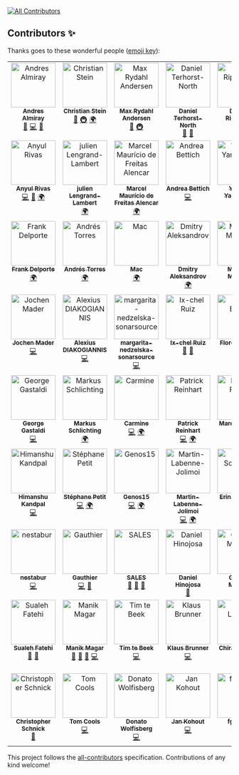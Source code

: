 
<!-- ALL-CONTRIBUTORS-BADGE:START - Do not remove or modify this section -->
[![All Contributors](https://img.shields.io/badge/all_contributors-61-orange.svg?style=flat-square)](#contributors-)
<!-- ALL-CONTRIBUTORS-BADGE:END -->
## Contributors ✨

Thanks goes to these wonderful people ([emoji key](https://allcontributors.org/docs/en/emoji-key)):

<!-- ALL-CONTRIBUTORS-LIST:START - Do not remove or modify this section -->
<!-- prettier-ignore-start -->
<!-- markdownlint-disable -->
<table>
  <tbody>
    <tr>
      <td align="center" valign="top" width="14.28%"><a href="https://andresalmiray.com/"><img src="https://avatars.githubusercontent.com/u/13969?v=4?s=100" width="100px;" alt="Andres Almiray"/><br /><sub><b>Andres Almiray</b></sub></a><br /><a href="#ideas-aalmiray" title="Ideas, Planning, & Feedback">🤔</a> <a href="https://github.com/jreleaser/jreleaser/commits?author=aalmiray" title="Code">💻</a> <a href="#talk-aalmiray" title="Talks">📢</a></td>
      <td align="center" valign="top" width="14.28%"><a href="https://sormuras.github.io"><img src="https://avatars.githubusercontent.com/u/2319838?v=4?s=100" width="100px;" alt="Christian Stein"/><br /><sub><b>Christian Stein</b></sub></a><br /><a href="#ideas-sormuras" title="Ideas, Planning, & Feedback">🤔</a> <a href="#infra-sormuras" title="Infrastructure (Hosting, Build-Tools, etc)">🚇</a> <a href="#translation-sormuras" title="Translation">🌍</a></td>
      <td align="center" valign="top" width="14.28%"><a href="https://xam.dk"><img src="https://avatars.githubusercontent.com/u/54129?v=4?s=100" width="100px;" alt="Max Rydahl Andersen"/><br /><sub><b>Max Rydahl Andersen</b></sub></a><br /><a href="#ideas-maxandersen" title="Ideas, Planning, & Feedback">🤔</a> <a href="#infra-maxandersen" title="Infrastructure (Hosting, Build-Tools, etc)">🚇</a></td>
      <td align="center" valign="top" width="14.28%"><a href="http://dannorth.net"><img src="https://avatars.githubusercontent.com/u/3180?v=4?s=100" width="100px;" alt="Daniel Terhorst-North"/><br /><sub><b>Daniel Terhorst-North</b></sub></a><br /><a href="#ideas-tastapod" title="Ideas, Planning, & Feedback">🤔</a> <a href="https://github.com/jreleaser/jreleaser/commits?author=tastapod" title="Documentation">📖</a></td>
      <td align="center" valign="top" width="14.28%"><a href="https://drippinger.de/"><img src="https://avatars.githubusercontent.com/u/1452505?v=4?s=100" width="100px;" alt="Dennis Rippinger"/><br /><sub><b>Dennis Rippinger</b></sub></a><br /><a href="https://github.com/jreleaser/jreleaser/commits?author=DennisRippinger" title="Code">💻</a></td>
      <td align="center" valign="top" width="14.28%"><a href="https://www.linkedin.com/in/jruaux"><img src="https://avatars.githubusercontent.com/u/1628034?v=4?s=100" width="100px;" alt="Julien Ruaux"/><br /><sub><b>Julien Ruaux</b></sub></a><br /><a href="https://github.com/jreleaser/jreleaser/commits?author=jruaux" title="Code">💻</a></td>
      <td align="center" valign="top" width="14.28%"><a href="https://blog.bmarwell.de/"><img src="https://avatars.githubusercontent.com/u/1413391?v=4?s=100" width="100px;" alt="Benjamin Marwell"/><br /><sub><b>Benjamin Marwell</b></sub></a><br /><a href="https://github.com/jreleaser/jreleaser/commits?author=bmarwell" title="Code">💻</a> <a href="https://github.com/jreleaser/jreleaser/issues?q=author%3Abmarwell" title="Bug reports">🐛</a></td>
    </tr>
    <tr>
      <td align="center" valign="top" width="14.28%"><a href="https://ve.linkedin.com/in/anyulled"><img src="https://avatars.githubusercontent.com/u/100741?v=4?s=100" width="100px;" alt="Anyul Rivas"/><br /><sub><b>Anyul Rivas</b></sub></a><br /><a href="https://github.com/jreleaser/jreleaser/commits?author=anyulled" title="Code">💻</a> <a href="https://github.com/jreleaser/jreleaser/issues?q=author%3Aanyulled" title="Bug reports">🐛</a> <a href="#translation-anyulled" title="Translation">🌍</a></td>
      <td align="center" valign="top" width="14.28%"><a href="http://www.lengrand.fr/"><img src="https://avatars.githubusercontent.com/u/921666?v=4?s=100" width="100px;" alt="julien Lengrand-Lambert"/><br /><sub><b>julien Lengrand-Lambert</b></sub></a><br /><a href="#translation-jlengrand" title="Translation">🌍</a></td>
      <td align="center" valign="top" width="14.28%"><a href="http://twitter.com/marcelmfa"><img src="https://avatars.githubusercontent.com/u/1922887?v=4?s=100" width="100px;" alt="Marcel Maurício de Freitas Alencar"/><br /><sub><b>Marcel Maurício de Freitas Alencar</b></sub></a><br /><a href="#translation-marcelmfa" title="Translation">🌍</a></td>
      <td align="center" valign="top" width="14.28%"><a href="http://www.andreabettich.me"><img src="https://avatars.githubusercontent.com/u/1693858?v=4?s=100" width="100px;" alt="Andrea Bettich"/><br /><sub><b>Andrea Bettich</b></sub></a><br /><a href="https://github.com/jreleaser/jreleaser/commits?author=andreabettich" title="Code">💻</a></td>
      <td align="center" valign="top" width="14.28%"><a href="https://twitter.com/yusuke"><img src="https://avatars.githubusercontent.com/u/74894?v=4?s=100" width="100px;" alt="Yusuke Yamamoto"/><br /><sub><b>Yusuke Yamamoto</b></sub></a><br /><a href="#translation-yusuke" title="Translation">🌍</a></td>
      <td align="center" valign="top" width="14.28%"><a href="https://github.com/scordio"><img src="https://avatars.githubusercontent.com/u/26772046?v=4?s=100" width="100px;" alt="Stefano Cordio"/><br /><sub><b>Stefano Cordio</b></sub></a><br /><a href="#translation-scordio" title="Translation">🌍</a></td>
      <td align="center" valign="top" width="14.28%"><a href="https://rnayabed.github.io/"><img src="https://avatars.githubusercontent.com/u/25760501?v=4?s=100" width="100px;" alt="Debayan Sutradhar"/><br /><sub><b>Debayan Sutradhar</b></sub></a><br /><a href="#translation-rnayabed" title="Translation">🌍</a></td>
    </tr>
    <tr>
      <td align="center" valign="top" width="14.28%"><a href="https://www.webtechie.be"><img src="https://avatars.githubusercontent.com/u/1415873?v=4?s=100" width="100px;" alt="Frank Delporte"/><br /><sub><b>Frank Delporte</b></sub></a><br /><a href="#translation-FDelporte" title="Translation">🌍</a></td>
      <td align="center" valign="top" width="14.28%"><a href="http://atorr.es"><img src="https://avatars.githubusercontent.com/u/674902?v=4?s=100" width="100px;" alt="Andrés Torres"/><br /><sub><b>Andrés Torres</b></sub></a><br /><a href="#translation-torrespro" title="Translation">🌍</a></td>
      <td align="center" valign="top" width="14.28%"><a href="http://m.3wa.com"><img src="https://avatars.githubusercontent.com/u/68015?v=4?s=100" width="100px;" alt="Mac"/><br /><sub><b>Mac</b></sub></a><br /><a href="#translation-wmacgyver" title="Translation">🌍</a></td>
      <td align="center" valign="top" width="14.28%"><a href="http://www.dmitryalexandrov.net"><img src="https://avatars.githubusercontent.com/u/2016949?v=4?s=100" width="100px;" alt="Dmitry Aleksandrov"/><br /><sub><b>Dmitry Aleksandrov</b></sub></a><br /><a href="#translation-dalexandrov" title="Translation">🌍</a></td>
      <td align="center" valign="top" width="14.28%"><a href="https://maarten.mulders.it/"><img src="https://avatars.githubusercontent.com/u/430114?v=4?s=100" width="100px;" alt="Maarten Mulders"/><br /><sub><b>Maarten Mulders</b></sub></a><br /><a href="https://github.com/jreleaser/jreleaser/commits?author=mthmulders" title="Code">💻</a> <a href="https://github.com/jreleaser/jreleaser/issues?q=author%3Amthmulders" title="Bug reports">🐛</a></td>
      <td align="center" valign="top" width="14.28%"><a href="http://michael-simons.eu"><img src="https://avatars.githubusercontent.com/u/526383?v=4?s=100" width="100px;" alt="Michael Simons"/><br /><sub><b>Michael Simons</b></sub></a><br /><a href="https://github.com/jreleaser/jreleaser/issues?q=author%3Amichael-simons" title="Bug reports">🐛</a> <a href="#userTesting-michael-simons" title="User Testing">📓</a></td>
      <td align="center" valign="top" width="14.28%"><a href="https://shblue21.github.io/"><img src="https://avatars.githubusercontent.com/u/25363091?v=4?s=100" width="100px;" alt="shblue21"/><br /><sub><b>shblue21</b></sub></a><br /><a href="#translation-shblue21" title="Translation">🌍</a> <a href="https://github.com/jreleaser/jreleaser/commits?author=shblue21" title="Code">💻</a></td>
    </tr>
    <tr>
      <td align="center" valign="top" width="14.28%"><a href="http://codepitbull.de"><img src="https://avatars.githubusercontent.com/u/1409931?v=4?s=100" width="100px;" alt="Jochen Mader"/><br /><sub><b>Jochen Mader</b></sub></a><br /><a href="https://github.com/jreleaser/jreleaser/commits?author=codepitbull" title="Code">💻</a></td>
      <td align="center" valign="top" width="14.28%"><a href="http://www.jee.gr"><img src="https://avatars.githubusercontent.com/u/20904915?v=4?s=100" width="100px;" alt="Alexius DIAKOGIANNIS"/><br /><sub><b>Alexius DIAKOGIANNIS</b></sub></a><br /><a href="https://github.com/jreleaser/jreleaser/commits?author=diakogiannis" title="Code">💻</a></td>
      <td align="center" valign="top" width="14.28%"><a href="https://github.com/margarita-nedzelska-sonarsource"><img src="https://avatars.githubusercontent.com/u/70522623?v=4?s=100" width="100px;" alt="margarita-nedzelska-sonarsource"/><br /><sub><b>margarita-nedzelska-sonarsource</b></sub></a><br /><a href="https://github.com/jreleaser/jreleaser/commits?author=margarita-nedzelska-sonarsource" title="Code">💻</a></td>
      <td align="center" valign="top" width="14.28%"><a href="https://github.com/ixchelruiz"><img src="https://avatars.githubusercontent.com/u/1284934?v=4?s=100" width="100px;" alt="Ix-chel Ruiz"/><br /><sub><b>Ix-chel Ruiz</b></sub></a><br /><a href="#ideas-ixchelruiz" title="Ideas, Planning, & Feedback">🤔</a> <a href="#talk-ixchelruiz" title="Talks">📢</a></td>
      <td align="center" valign="top" width="14.28%"><a href="https://fbiville.github.io"><img src="https://avatars.githubusercontent.com/u/445792?v=4?s=100" width="100px;" alt="Florent Biville"/><br /><sub><b>Florent Biville</b></sub></a><br /><a href="#ideas-fbiville" title="Ideas, Planning, & Feedback">🤔</a></td>
      <td align="center" valign="top" width="14.28%"><a href="https://lesincroyableslivres.fr/"><img src="https://avatars.githubusercontent.com/u/1279749?v=4?s=100" width="100px;" alt="Guillaume Smet"/><br /><sub><b>Guillaume Smet</b></sub></a><br /><a href="https://github.com/jreleaser/jreleaser/commits?author=gsmet" title="Code">💻</a> <a href="https://github.com/jreleaser/jreleaser/issues?q=author%3Agsmet" title="Bug reports">🐛</a></td>
      <td align="center" valign="top" width="14.28%"><a href="https://github.com/aidenzzz"><img src="https://avatars.githubusercontent.com/u/8568425?v=4?s=100" width="100px;" alt="Aiden Turner"/><br /><sub><b>Aiden Turner</b></sub></a><br /><a href="https://github.com/jreleaser/jreleaser/commits?author=aidenzzz" title="Code">💻</a></td>
    </tr>
    <tr>
      <td align="center" valign="top" width="14.28%"><a href="http://gastaldi.wordpress.com"><img src="https://avatars.githubusercontent.com/u/54133?v=4?s=100" width="100px;" alt="George Gastaldi"/><br /><sub><b>George Gastaldi</b></sub></a><br /><a href="https://github.com/jreleaser/jreleaser/commits?author=gastaldi" title="Code">💻</a></td>
      <td align="center" valign="top" width="14.28%"><a href="http://www.mynethome.de"><img src="https://avatars.githubusercontent.com/u/37251?v=4?s=100" width="100px;" alt="Markus Schlichting"/><br /><sub><b>Markus Schlichting</b></sub></a><br /><a href="#translation-madmas" title="Translation">🌍</a></td>
      <td align="center" valign="top" width="14.28%"><a href="https://github.com/TCarmine"><img src="https://avatars.githubusercontent.com/u/13622527?v=4?s=100" width="100px;" alt="Carmine"/><br /><sub><b>Carmine</b></sub></a><br /><a href="https://github.com/jreleaser/jreleaser/commits?author=TCarmine" title="Code">💻</a> <a href="#translation-TCarmine" title="Translation">🌍</a></td>
      <td align="center" valign="top" width="14.28%"><a href="https://www.reini.net"><img src="https://avatars.githubusercontent.com/u/4694567?v=4?s=100" width="100px;" alt="Patrick Reinhart"/><br /><sub><b>Patrick Reinhart</b></sub></a><br /><a href="https://github.com/jreleaser/jreleaser/commits?author=reinhapa" title="Code">💻</a> <a href="#translation-reinhapa" title="Translation">🌍</a></td>
      <td align="center" valign="top" width="14.28%"><a href="https://fihlon.swiss/"><img src="https://avatars.githubusercontent.com/u/1254039?v=4?s=100" width="100px;" alt="Marcus Fihlon"/><br /><sub><b>Marcus Fihlon</b></sub></a><br /><a href="https://github.com/jreleaser/jreleaser/commits?author=McPringle" title="Code">💻</a></td>
      <td align="center" valign="top" width="14.28%"><a href="https://github.com/Sironheart"><img src="https://avatars.githubusercontent.com/u/13799656?v=4?s=100" width="100px;" alt="Steffen Beisenherz"/><br /><sub><b>Steffen Beisenherz</b></sub></a><br /><a href="https://github.com/jreleaser/jreleaser/commits?author=Sironheart" title="Code">💻</a></td>
      <td align="center" valign="top" width="14.28%"><a href="https://github.com/roulpriya"><img src="https://avatars.githubusercontent.com/u/75459506?v=4?s=100" width="100px;" alt="Priyambada Roul"/><br /><sub><b>Priyambada Roul</b></sub></a><br /><a href="https://github.com/jreleaser/jreleaser/commits?author=roulpriya" title="Code">💻</a></td>
    </tr>
    <tr>
      <td align="center" valign="top" width="14.28%"><a href="https://github.com/himanshukandpal-28"><img src="https://avatars.githubusercontent.com/u/110757485?v=4?s=100" width="100px;" alt="Himanshu Kandpal"/><br /><sub><b>Himanshu Kandpal</b></sub></a><br /><a href="https://github.com/jreleaser/jreleaser/commits?author=himanshukandpal-28" title="Code">💻</a></td>
      <td align="center" valign="top" width="14.28%"><a href="https://github.com/s-petit"><img src="https://avatars.githubusercontent.com/u/6479783?v=4?s=100" width="100px;" alt="Stéphane Petit"/><br /><sub><b>Stéphane Petit</b></sub></a><br /><a href="https://github.com/jreleaser/jreleaser/commits?author=s-petit" title="Code">💻</a> <a href="#translation-s-petit" title="Translation">🌍</a></td>
      <td align="center" valign="top" width="14.28%"><a href="https://github.com/Genos15"><img src="https://avatars.githubusercontent.com/u/47024769?v=4?s=100" width="100px;" alt="Genos15"/><br /><sub><b>Genos15</b></sub></a><br /><a href="https://github.com/jreleaser/jreleaser/commits?author=Genos15" title="Code">💻</a> <a href="#translation-Genos15" title="Translation">🌍</a></td>
      <td align="center" valign="top" width="14.28%"><a href="https://github.com/Martin-Labenne-Jolimoi"><img src="https://avatars.githubusercontent.com/u/113339619?v=4?s=100" width="100px;" alt="Martin-Labenne-Jolimoi"/><br /><sub><b>Martin-Labenne-Jolimoi</b></sub></a><br /><a href="https://github.com/jreleaser/jreleaser/commits?author=Martin-Labenne-Jolimoi" title="Code">💻</a> <a href="#translation-Martin-Labenne-Jolimoi" title="Translation">🌍</a></td>
      <td align="center" valign="top" width="14.28%"><a href="https://www.ebullient.dev"><img src="https://avatars.githubusercontent.com/u/808713?v=4?s=100" width="100px;" alt="Erin Schnabel"/><br /><sub><b>Erin Schnabel</b></sub></a><br /><a href="#ideas-ebullient" title="Ideas, Planning, & Feedback">🤔</a> <a href="https://github.com/jreleaser/jreleaser/issues?q=author%3Aebullient" title="Bug reports">🐛</a></td>
      <td align="center" valign="top" width="14.28%"><a href="https://blog.bdemers.io"><img src="https://avatars.githubusercontent.com/u/99954?v=4?s=100" width="100px;" alt="Brian Demers"/><br /><sub><b>Brian Demers</b></sub></a><br /><a href="https://github.com/jreleaser/jreleaser/commits?author=bdemers" title="Code">💻</a></td>
      <td align="center" valign="top" width="14.28%"><a href="https://github.com/gema1405"><img src="https://avatars.githubusercontent.com/u/6089609?v=4?s=100" width="100px;" alt="gema1405"/><br /><sub><b>gema1405</b></sub></a><br /><a href="https://github.com/jreleaser/jreleaser/commits?author=gema1405" title="Code">💻</a></td>
    </tr>
    <tr>
      <td align="center" valign="top" width="14.28%"><a href="https://github.com/nestabur"><img src="https://avatars.githubusercontent.com/u/6052881?v=4?s=100" width="100px;" alt="nestabur"/><br /><sub><b>nestabur</b></sub></a><br /><a href="https://github.com/jreleaser/jreleaser/commits?author=nestabur" title="Code">💻</a></td>
      <td align="center" valign="top" width="14.28%"><a href="https://github.com/gotson"><img src="https://avatars.githubusercontent.com/u/2139133?v=4?s=100" width="100px;" alt="Gauthier"/><br /><sub><b>Gauthier</b></sub></a><br /><a href="https://github.com/jreleaser/jreleaser/commits?author=gotson" title="Code">💻</a> <a href="https://github.com/jreleaser/jreleaser/issues?q=author%3Agotson" title="Bug reports">🐛</a></td>
      <td align="center" valign="top" width="14.28%"><a href="https://www.linkedin.com/in/adrien-sales/"><img src="https://avatars.githubusercontent.com/u/5235127?v=4?s=100" width="100px;" alt="SALES"/><br /><sub><b>SALES</b></sub></a><br /><a href="#ideas-adriens" title="Ideas, Planning, & Feedback">🤔</a> <a href="#promotion-adriens" title="Promotion">📣</a> <a href="#userTesting-adriens" title="User Testing">📓</a></td>
      <td align="center" valign="top" width="14.28%"><a href="http://www.evolutionnext.com"><img src="https://avatars.githubusercontent.com/u/410757?v=4?s=100" width="100px;" alt="Daniel Hinojosa"/><br /><sub><b>Daniel Hinojosa</b></sub></a><br /><a href="#talk-dhinojosa" title="Talks">📢</a></td>
      <td align="center" valign="top" width="14.28%"><a href="https://www.morling.dev/"><img src="https://avatars.githubusercontent.com/u/28612?v=4?s=100" width="100px;" alt="Gunnar Morling"/><br /><sub><b>Gunnar Morling</b></sub></a><br /><a href="https://github.com/jreleaser/jreleaser/issues?q=author%3Agunnarmorling" title="Bug reports">🐛</a> <a href="#userTesting-gunnarmorling" title="User Testing">📓</a></td>
      <td align="center" valign="top" width="14.28%"><a href="http://www.dlsc.com"><img src="https://avatars.githubusercontent.com/u/9534301?v=4?s=100" width="100px;" alt="Dirk Lemmermann"/><br /><sub><b>Dirk Lemmermann</b></sub></a><br /><a href="#userTesting-dlemmermann" title="User Testing">📓</a></td>
      <td align="center" valign="top" width="14.28%"><a href="https://github.com/loiclefevre"><img src="https://avatars.githubusercontent.com/u/21245376?v=4?s=100" width="100px;" alt="Loïc LEFEVRE"/><br /><sub><b>Loïc LEFEVRE</b></sub></a><br /><a href="https://github.com/jreleaser/jreleaser/issues?q=author%3Aloiclefevre" title="Bug reports">🐛</a> <a href="#userTesting-loiclefevre" title="User Testing">📓</a></td>
    </tr>
    <tr>
      <td align="center" valign="top" width="14.28%"><a href="https://www.linkedin.com/in/sualeh/"><img src="https://avatars.githubusercontent.com/u/36505153?v=4?s=100" width="100px;" alt="Sualeh Fatehi"/><br /><sub><b>Sualeh Fatehi</b></sub></a><br /><a href="#ideas-sualeh" title="Ideas, Planning, & Feedback">🤔</a> <a href="#userTesting-sualeh" title="User Testing">📓</a></td>
      <td align="center" valign="top" width="14.28%"><a href="https://manik.magar.me"><img src="https://avatars.githubusercontent.com/u/877286?v=4?s=100" width="100px;" alt="Manik Magar"/><br /><sub><b>Manik Magar</b></sub></a><br /><a href="https://github.com/jreleaser/jreleaser/issues?q=author%3Amanikmagar" title="Bug reports">🐛</a> <a href="#userTesting-manikmagar" title="User Testing">📓</a> <a href="#promotion-manikmagar" title="Promotion">📣</a> <a href="https://github.com/jreleaser/jreleaser/commits?author=manikmagar" title="Code">💻</a></td>
      <td align="center" valign="top" width="14.28%"><a href="https://www.linkedin.com/in/timtebeek/"><img src="https://avatars.githubusercontent.com/u/1027334?v=4?s=100" width="100px;" alt="Tim te Beek"/><br /><sub><b>Tim te Beek</b></sub></a><br /><a href="https://github.com/jreleaser/jreleaser/commits?author=timtebeek" title="Code">💻</a></td>
      <td align="center" valign="top" width="14.28%"><a href="https://github.com/klausbrunner"><img src="https://avatars.githubusercontent.com/u/1649633?v=4?s=100" width="100px;" alt="Klaus Brunner"/><br /><sub><b>Klaus Brunner</b></sub></a><br /><a href="https://github.com/jreleaser/jreleaser/commits?author=klausbrunner" title="Code">💻</a></td>
      <td align="center" valign="top" width="14.28%"><a href="https://github.com/chiraqL"><img src="https://avatars.githubusercontent.com/u/71121515?v=4?s=100" width="100px;" alt="Chirag Lamsal"/><br /><sub><b>Chirag Lamsal</b></sub></a><br /><a href="https://github.com/jreleaser/jreleaser/commits?author=chiraqL" title="Code">💻</a></td>
      <td align="center" valign="top" width="14.28%"><a href="https://github.com/SimonVerhoeven"><img src="https://avatars.githubusercontent.com/u/5849845?v=4?s=100" width="100px;" alt="Simon Verhoeven"/><br /><sub><b>Simon Verhoeven</b></sub></a><br /><a href="https://github.com/jreleaser/jreleaser/commits?author=SimonVerhoeven" title="Code">💻</a></td>
      <td align="center" valign="top" width="14.28%"><a href="https://www.linkedin.com/in/ge0ffrey/"><img src="https://avatars.githubusercontent.com/u/176880?v=4?s=100" width="100px;" alt="Geoffrey De Smet"/><br /><sub><b>Geoffrey De Smet</b></sub></a><br /><a href="https://github.com/jreleaser/jreleaser/issues?q=author%3Age0ffrey" title="Bug reports">🐛</a></td>
    </tr>
    <tr>
      <td align="center" valign="top" width="14.28%"><a href="https://github.com/crschnick"><img src="https://avatars.githubusercontent.com/u/72509152?v=4?s=100" width="100px;" alt="Christopher Schnick"/><br /><sub><b>Christopher Schnick</b></sub></a><br /><a href="https://github.com/jreleaser/jreleaser/issues?q=author%3Acrschnick" title="Bug reports">🐛</a></td>
      <td align="center" valign="top" width="14.28%"><a href="https://www.tomcools.be/"><img src="https://avatars.githubusercontent.com/u/11362563?v=4?s=100" width="100px;" alt="Tom Cools"/><br /><sub><b>Tom Cools</b></sub></a><br /><a href="https://github.com/jreleaser/jreleaser/commits?author=TomCools" title="Code">💻</a></td>
      <td align="center" valign="top" width="14.28%"><a href="https://wolfisberg.dev"><img src="https://avatars.githubusercontent.com/u/20863779?v=4?s=100" width="100px;" alt="Donato Wolfisberg"/><br /><sub><b>Donato Wolfisberg</b></sub></a><br /><a href="https://github.com/jreleaser/jreleaser/commits?author=SirCremefresh" title="Code">💻</a></td>
      <td align="center" valign="top" width="14.28%"><a href="https://github.com/jankohout95"><img src="https://avatars.githubusercontent.com/u/100849407?v=4?s=100" width="100px;" alt="Jan Kohout"/><br /><sub><b>Jan Kohout</b></sub></a><br /><a href="https://github.com/jreleaser/jreleaser/commits?author=jankohout95" title="Code">💻</a></td>
      <td align="center" valign="top" width="14.28%"><a href="https://github.com/fgaignat"><img src="https://avatars.githubusercontent.com/u/23083528?v=4?s=100" width="100px;" alt="fgaignat"/><br /><sub><b>fgaignat</b></sub></a><br /><a href="https://github.com/jreleaser/jreleaser/commits?author=fgaignat" title="Code">💻</a></td>
    </tr>
  </tbody>
</table>

<!-- markdownlint-restore -->
<!-- prettier-ignore-end -->

<!-- ALL-CONTRIBUTORS-LIST:END -->

This project follows the [all-contributors](https://github.com/all-contributors/all-contributors) specification. Contributions of any kind welcome!
